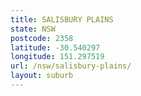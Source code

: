 ```yaml
---
title: SALISBURY PLAINS
state: NSW
postcode: 2358
latitude: -30.540297
longitude: 151.297519
url: /nsw/salisbury-plains/
layout: suburb
---
```

